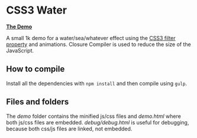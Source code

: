 # CSS3 Water
**[The Demo](http://dulnan.net/water)**

A small 1k demo for a water/sea/whatever effect using the [CSS3 filter property](https://developer.mozilla.org/en/docs/Web/CSS/filter) and animations.
Closure Compiler is used to reduce the size of the JavaScript.

## How to compile
Install all the dependencies with `npm install` and then compile using `gulp`.

## Files and folders
The *demo* folder contains the minified js/css files and *demo.html* where both js/css files are embedded.
*debug/debug.html* is useful for debugging, because both css/js files are linked, not embedded.
